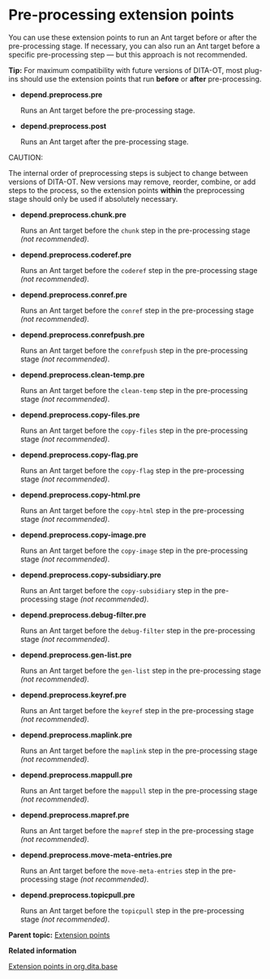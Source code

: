 # Pre-processing extension points

You can use these extension points to run an Ant target before or after the pre-processing stage. If necessary, you can also run an Ant target before a specific pre-processing step — but this approach is not recommended.

**Tip:** For maximum compatibility with future versions of DITA-OT, most plug-ins should use the extension points that run **before** or **after** pre-processing.

-   **depend.preprocess.pre**

    Runs an Ant target before the pre-processing stage.

-   **depend.preprocess.post**

    Runs an Ant target after the pre-processing stage.


CAUTION:

The internal order of preprocessing steps is subject to change between versions of DITA-OT. New versions may remove, reorder, combine, or add steps to the process, so the extension points **within** the preprocessing stage should only be used if absolutely necessary.

-   **depend.preprocess.chunk.pre**

    Runs an Ant target before the `chunk` step in the pre-processing stage *\(not recommended\)*.

-   **depend.preprocess.coderef.pre**

    Runs an Ant target before the `coderef` step in the pre-processing stage *\(not recommended\)*.

-   **depend.preprocess.conref.pre**

    Runs an Ant target before the `conref` step in the pre-processing stage *\(not recommended\)*.

-   **depend.preprocess.conrefpush.pre**

    Runs an Ant target before the `conrefpush` step in the pre-processing stage *\(not recommended\)*.

-   **depend.preprocess.clean-temp.pre**

    Runs an Ant target before the `clean-temp` step in the pre-processing stage *\(not recommended\)*.

-   **depend.preprocess.copy-files.pre**

    Runs an Ant target before the `copy-files` step in the pre-processing stage *\(not recommended\)*.

-   **depend.preprocess.copy-flag.pre**

    Runs an Ant target before the `copy-flag` step in the pre-processing stage *\(not recommended\)*.

-   **depend.preprocess.copy-html.pre**

    Runs an Ant target before the `copy-html` step in the pre-processing stage *\(not recommended\)*.

-   **depend.preprocess.copy-image.pre**

    Runs an Ant target before the `copy-image` step in the pre-processing stage *\(not recommended\)*.

-   **depend.preprocess.copy-subsidiary.pre**

    Runs an Ant target before the `copy-subsidiary` step in the pre-processing stage *\(not recommended\)*.

-   **depend.preprocess.debug-filter.pre**

    Runs an Ant target before the `debug-filter` step in the pre-processing stage *\(not recommended\)*.

-   **depend.preprocess.gen-list.pre**

    Runs an Ant target before the `gen-list` step in the pre-processing stage *\(not recommended\)*.

-   **depend.preprocess.keyref.pre**

    Runs an Ant target before the `keyref` step in the pre-processing stage *\(not recommended\)*.

-   **depend.preprocess.maplink.pre**

    Runs an Ant target before the `maplink` step in the pre-processing stage *\(not recommended\)*.

-   **depend.preprocess.mappull.pre**

    Runs an Ant target before the `mappull` step in the pre-processing stage *\(not recommended\)*.

-   **depend.preprocess.mapref.pre**

    Runs an Ant target before the `mapref` step in the pre-processing stage *\(not recommended\)*.

-   **depend.preprocess.move-meta-entries.pre**

    Runs an Ant target before the `move-meta-entries` step in the pre-processing stage *\(not recommended\)*.

-   **depend.preprocess.topicpull.pre**

    Runs an Ant target before the `topicpull` step in the pre-processing stage *\(not recommended\)*.


**Parent topic:** [Extension points](../extension-points/plugin-extension-points.md)

**Related information**  


[Extension points in org.dita.base](../extension-points/extension-points-in-org.dita.base.md)

